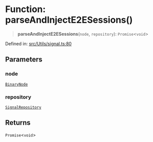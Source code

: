 # Function: parseAndInjectE2ESessions()

> **parseAndInjectE2ESessions**(`node`, `repository`): `Promise`\<`void`\>

Defined in: [src/Utils/signal.ts:80](https://github.com/Fokusdotid/bail/blob/3856b89f13bbe82f2e10396a28cd4ef2089de845/src/Utils/signal.ts#L80)

## Parameters

### node

[`BinaryNode`](../type-aliases/BinaryNode.md)

### repository

[`SignalRepository`](../type-aliases/SignalRepository.md)

## Returns

`Promise`\<`void`\>

